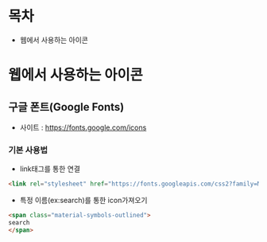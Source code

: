 # 목차
- 웹에서 사용하는 아이콘
# 웹에서 사용하는 아이콘
## 구글 폰트(Google Fonts)
- 사이트 : https://fonts.google.com/icons
### 기본 사용법
- link태그를 통한 연결
```html
<link rel="stylesheet" href="https://fonts.googleapis.com/css2?family=Material+Symbols+Outlined:opsz,wght,FILL,GRAD@24,400,0,0" />
```
- 특정 이름(ex:search)를 통한 icon가져오기
```html
<span class="material-symbols-outlined">
search
</span>
```